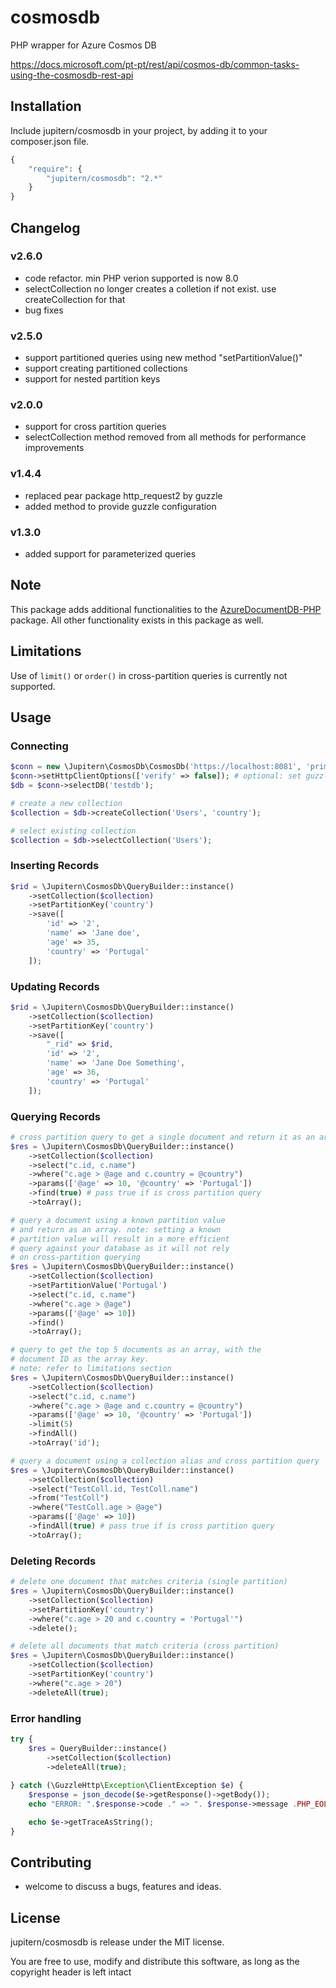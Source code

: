 # cosmosdb

PHP wrapper for Azure Cosmos DB

https://docs.microsoft.com/pt-pt/rest/api/cosmos-db/common-tasks-using-the-cosmosdb-rest-api

## Installation

Include jupitern/cosmosdb in your project, by adding it to your composer.json file.

```php
{
    "require": {
        "jupitern/cosmosdb": "2.*"
    }
}
```

## Changelog

### v2.6.0
- code refactor. min PHP verion supported is now 8.0
- selectCollection no longer creates a colletion if not exist. use createCollection for that
- bug fixes

### v2.5.0
- support partitioned queries using new method "setPartitionValue()"
- support creating partitioned collections
- support for nested partition keys

### v2.0.0
- support for cross partition queries
- selectCollection method removed from all methods for performance improvements

### v1.4.4
- replaced pear package http_request2 by guzzle
- added method to provide guzzle configuration

### v1.3.0
- added support for parameterized queries

## Note
This package adds additional functionalities to the [AzureDocumentDB-PHP](https://github.com/cocteau666/AzureDocumentDB-PHP) package. All other functionality exists in this package as well.

## Limitations
Use of `limit()` or `order()` in cross-partition queries is currently not supported.

## Usage

### Connecting

```php
$conn = new \Jupitern\CosmosDb\CosmosDb('https://localhost:8081', 'primaryKey');
$conn->setHttpClientOptions(['verify' => false]); # optional: set guzzle client options.
$db = $conn->selectDB('testdb');

# create a new collection
$collection = $db->createCollection('Users', 'country');

# select existing collection
$collection = $db->selectCollection('Users');
```

### Inserting Records

```php
$rid = \Jupitern\CosmosDb\QueryBuilder::instance()
    ->setCollection($collection)
    ->setPartitionKey('country')
    ->save([
        'id' => '2', 
        'name' => 'Jane doe', 
        'age' => 35, 
        'country' => 'Portugal'
    ]);
```

### Updating Records

```php
$rid = \Jupitern\CosmosDb\QueryBuilder::instance()
    ->setCollection($collection)
    ->setPartitionKey('country')
    ->save([
        "_rid" => $rid, 
        'id' => '2', 
        'name' => 'Jane Doe Something', 
        'age' => 36, 
        'country' => 'Portugal'
    ]);
```

### Querying Records

```php
# cross partition query to get a single document and return it as an array
$res = \Jupitern\CosmosDb\QueryBuilder::instance()
    ->setCollection($collection)
    ->select("c.id, c.name")
    ->where("c.age > @age and c.country = @country")
    ->params(['@age' => 10, '@country' => 'Portugal'])
    ->find(true) # pass true if is cross partition query
    ->toArray();

# query a document using a known partition value
# and return as an array. note: setting a known
# partition value will result in a more efficient
# query against your database as it will not rely
# on cross-partition querying
$res = \Jupitern\CosmosDb\QueryBuilder::instance()
    ->setCollection($collection)
    ->setPartitionValue('Portugal')
    ->select("c.id, c.name")
    ->where("c.age > @age")
    ->params(['@age' => 10])
    ->find()
    ->toArray();

# query to get the top 5 documents as an array, with the
# document ID as the array key.
# note: refer to limitations section
$res = \Jupitern\CosmosDb\QueryBuilder::instance()
    ->setCollection($collection)
    ->select("c.id, c.name")
    ->where("c.age > @age and c.country = @country")
    ->params(['@age' => 10, '@country' => 'Portugal'])
    ->limit(5)
    ->findAll()
    ->toArray('id');

# query a document using a collection alias and cross partition query
$res = \Jupitern\CosmosDb\QueryBuilder::instance()
    ->setCollection($collection)
    ->select("TestColl.id, TestColl.name")
    ->from("TestColl")
    ->where("TestColl.age > @age")
    ->params(['@age' => 10])
    ->findAll(true) # pass true if is cross partition query
    ->toArray();
```

### Deleting Records

```php
# delete one document that matches criteria (single partition)
$res = \Jupitern\CosmosDb\QueryBuilder::instance()
    ->setCollection($collection)
    ->setPartitionKey('country')
    ->where("c.age > 20 and c.country = 'Portugal'")
    ->delete();

# delete all documents that match criteria (cross partition)
$res = \Jupitern\CosmosDb\QueryBuilder::instance()
    ->setCollection($collection)
    ->setPartitionKey('country')
    ->where("c.age > 20")
    ->deleteAll(true);
```

### Error handling

```php
try {
    $res = QueryBuilder::instance()
        ->setCollection($collection)
        ->deleteAll(true);
        
} catch (\GuzzleHttp\Exception\ClientException $e) {
    $response = json_decode($e->getResponse()->getBody());
    echo "ERROR: ".$response->code ." => ". $response->message .PHP_EOL.PHP_EOL;

    echo $e->getTraceAsString();
}
```


## Contributing

- welcome to discuss a bugs, features and ideas.

## License

jupitern/cosmosdb is release under the MIT license.

You are free to use, modify and distribute this software, as long as the copyright header is left intact
